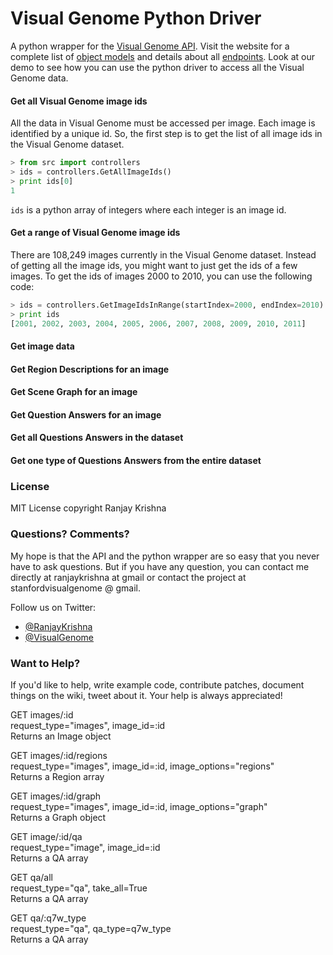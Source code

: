 # Visual Genome Python Driver
A python wrapper for the [Visual Genome API](http://visualgenome.org/api/v0/). Visit the website for a complete list of [object models](http://visualgenome.org/api/v0/api_object_model.html) and details about all [endpoints](http://visualgenome.org/api/v0/api_endpoint_reference.html). Look at our demo to see how you can use the python driver to access all the Visual Genome data.

#### Get all Visual Genome image ids
All the data in Visual Genome must be accessed per image. Each image is identified by a unique id. So, the first step is to get the list of all image ids in the Visual Genome dataset.

````python
> from src import controllers
> ids = controllers.GetAllImageIds()
> print ids[0]
1
````

`ids` is a python array of integers where each integer is an image id.

#### Get a range of Visual Genome image ids
There are 108,249 images currently in the Visual Genome dataset. Instead of getting all the image ids, you might want to just get the ids of a few images. To get the ids of images 2000 to 2010, you can use the following code:

````python
> ids = controllers.GetImageIdsInRange(startIndex=2000, endIndex=2010)
> print ids
[2001, 2002, 2003, 2004, 2005, 2006, 2007, 2008, 2009, 2010, 2011]
````

#### Get image data

#### Get Region Descriptions for an image

#### Get Scene Graph for an image

#### Get Question Answers for an image

#### Get all Questions Answers in the dataset

#### Get one type of Questions Answers from  the entire dataset

### License
MIT License copyright Ranjay Krishna

### Questions? Comments?
My hope is that the API and the python wrapper are so easy that you never have to ask questions. But if you have any question, you can contact me directly at ranjaykrishna at gmail or contact the project at stanfordvisualgenome @ gmail.

Follow us on Twitter:
- [@RanjayKrishna](https://twitter.com/RanjayKrishna)
- [@VisualGenome](https://twitter.com/visualgenome)

### Want to Help?
If you'd like to help, write example code, contribute patches, document things on the wiki, tweet about it. Your help is always appreciated!


GET images/:id  
request_type="images", image_id=:id  
Returns an Image object

GET images/:id/regions  
request_type="images", image_id=:id, image_options="regions"  
Returns a Region array

GET images/:id/graph  
request_type="images", image_id=:id, image_options="graph"  
Returns a Graph object

GET image/:id/qa  
request_type="image", image_id=:id  
Returns a QA array

GET qa/all  
request_type="qa", take_all=True  
Returns a QA array

GET qa/:q7w_type  
request_type="qa", qa_type=q7w_type  
Returns a QA array
